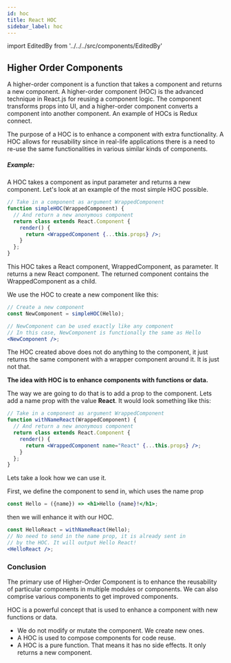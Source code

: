```yaml
---
id: hoc
title: React HOC
sidebar_label: hoc
---
```


import EditedBy from '../../../src/components/EditedBy'

## Higher Order Components

A higher-order component is a function that takes a component and returns a new component. A higher-order component (HOC) is the advanced technique in React.js for reusing a component logic. The component transforms props into UI, and a higher-order component converts a component into another component. An example of HOCs is Redux connect.

The purpose of a HOC is to enhance a component with extra functionality. A HOC allows for reusability since in real-life applications there is a need to re-use the same functionalities in various similar kinds of components.

##### Example:

A HOC takes a component as input parameter and returns a new component. Let's look at an example of the most simple HOC possible.

```jsx
// Take in a component as argument WrappedComponent
function simpleHOC(WrappedComponent) {
  // And return a new anonymous component
  return class extends React.Component {
    render() {
      return <WrappedComponent {...this.props} />;
    }
  };
}
```

This HOC takes a React component, WrappedComponent, as parameter. It returns a new React component. The returned component contains the WrappedComponent as a child.

We use the HOC to create a new component like this:

```jsx
// Create a new component
const NewComponent = simpleHOC(Hello);

// NewComponent can be used exactly like any component
// In this case, NewComponent is functionally the same as Hello
<NewComponent />;
```

The HOC created above does not do anything to the component, it just returns the same component with a wrapper component around it. It is just not that.

**The idea with HOC is to enhance components with functions or data.**

The way we are going to do that is to add a prop to the component. Lets add a name prop with the value **React**. It would look something like this:

```jsx
// Take in a component as argument WrappedComponent
function withNameReact(WrappedComponent) {
  // And return a new anonymous component
  return class extends React.Component {
    render() {
      return <WrappedComponent name="React" {...this.props} />;
    }
  };
}
```

Lets take a look how we can use it.

First, we define the component to send in, which uses the name prop

```jsx
const Hello = ({name}) => <h1>Hello {name}!</h1>;
```

then we will enhance it with our HOC.

```jsx
const HelloReact = withNameReact(Hello);
// No need to send in the name prop, it is already sent in
// by the HOC. It will output Hello React!
<HelloReact />;
```

### Conclusion

The primary use of Higher-Order Component is to enhance the reusability of particular components in multiple modules or components. We can also comprise various components to get improved components.

HOC is a powerful concept that is used to enhance a component with new functions or data.

- We do not modify or mutate the component. We create new ones.
- A HOC is used to compose components for code reuse.
- A HOC is a pure function. That means it has no side effects. It only returns a new component.

<EditedBy name="Jinadev" date="21/05/2020" />
